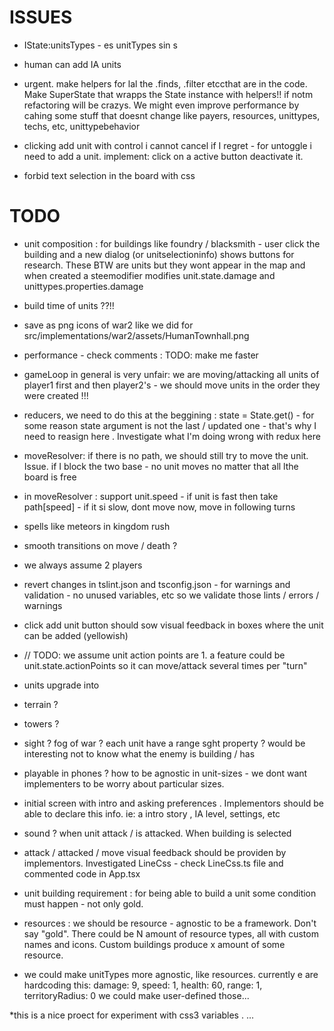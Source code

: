 # ISSUES

 * IState:unitsTypes - es unitTypes sin s

 * human can add IA units

 * urgent. make helpers for lal the .finds, .filter etccthat are in the code. Make SuperState that wrapps the State instance with helpers!! if notm refactoring will be crazys. We might even improve performance by cahing some stuff that doesnt change like payers, resources, unittypes, techs, etc, unittypebehavior

* clicking add unit with control i cannot cancel if I regret - for untoggle i need to add a unit. implement: click on a active button deactivate it.

* forbid text selection in the board with css

# TODO

 * unit composition : for buildings like foundry / blacksmith - user click the building and a new dialog (or unitselectioninfo) shows buttons for research. These BTW are units but they wont appear in the map and when created a steemodifier modifies unit.state.damage and unittypes.properties.damage

 * build time of units ??!!


* save as png icons of war2 like we did for src/implementations/war2/assets/HumanTownhall.png

* performance - check comments : TODO: make me faster

* gameLoop in general  is very unfair: we are moving/attacking all units of player1 first and then player2's - we should move units in the order they were created !!!

* reducers, we need to do this at the beggining : state = State.get()    -  for some reason state argument is not the last / updated one - that's why I need to reasign here . Investigate what I'm doing wrong with redux here

 * moveResolver: if there is no path, we should still try to move the unit. Issue. if I block the two base - no unit moves no matter that all lthe board is free

 * in moveResolver :  support unit.speed - if unit is fast then take path[speed] - if it si slow, dont move now, move in following turns

 * spells like meteors in kingdom rush

 * smooth transitions on move / death ? 

 * we always assume 2 players

* revert changes in tslint.json and tsconfig.json - for warnings and validation - no unused variables, etc so we validate those lints / errors / warnings

* click add unit button should sow visual feedback in boxes where the unit can be added (yellowish)

* // TODO: we assume unit action points are 1. a feature could be unit.state.actionPoints so it can move/attack several times per "turn"

* units upgrade into

* terrain ? 

* towers ? 

* sight ? fog of war ? each unit have a range sght property ? would be interesting not to know what the enemy is building / has

* playable in phones ? how to be agnostic in unit-sizes - we dont want implementers to be worry about particular sizes. 

* initial screen with intro and asking preferences . Implementors should be able to declare this info. ie: a intro story , IA level, settings, etc

* sound ? when unit attack / is attacked. When building is selected

* attack / attacked / move visual feedback should be providen by implementors. Investigated LineCss - check LineCss.ts file and commented code in App.tsx

* unit building requirement : for being able to build a unit some condition must happen - not only gold. 


* resources : we should be resource - agnostic to be a framework. Don't say "gold". There could be N amount of resource types, all with custom names and icons. Custom buildings produce x amount of some resource.


 * we could make unitTypes more agnostic, like resources. currently e are hardcoding this:  damage: 9,     speed: 1,       health: 60,        range: 1,     territoryRadius: 0 we could make user-defined those... 


  *this is a nice proect for experiment with css3 variables . ... 